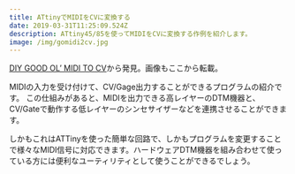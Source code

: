 ```yaml
---
title: ATtinyでMIDIをCVに変換する
date: 2019-03-31T11:25:09.524Z
description: ATtiny45/85を使ってMIDIをCVに変換する作例を紹介します。
image: /img/gomidi2cv.jpg
---
```

[DIY GOOD OL’ MIDI TO CV](http://blog.dspsynth.eu/diy-good-ol-midi-to-cv/)から発見。画像もここから転載。

MIDIの入力を受け付けて、CV/Gage出力することができるプログラムの紹介です。
この仕組みがあると、MIDIを出力できる高レイヤーのDTM機器と、CV/Gateで動作する低レイヤーのシンセサイザーなどを連携させることができます。

しかもこれはATTinyを使った簡単な回路で、しかもプログラムを変更することで様々なMIDI信号に対応できます。ハードウェアDTM機器を組み合わせて使っている方には便利なユーティリティとして使うことができるでしょう。
